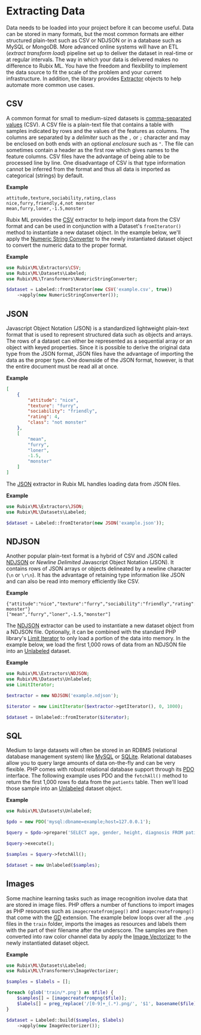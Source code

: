 # Extracting Data
Data needs to be loaded into your project before it can become useful. Data can be stored in many formats, but the most common formats are either structured plain-text such as CSV or NDJSON or in a database such as MySQL or MongoDB. More advanced online systems will have an ETL (*extract transform load*) pipeline set up to deliver the dataset in real-time or at regular intervals. The way in which your data is delivered makes no difference to Rubix ML. You have the freedom and flexibility to implement the data source to fit the scale of the problem and your current infrastructure. In addition, the library provides [Extractor](extractors/api.md) objects to help automate more common use cases.

## CSV
A common format for small to medium-sized datasets is [comma-separated values](https://en.wikipedia.org/wiki/Comma-separated_values) (CSV). A CSV file is a plain-text file that contains a table with samples indicated by rows and the values of the features as columns. The columns are separated by a *delimiter* such as the `,` or `;` character and may be enclosed on both ends with an optional *enclosure* such as `"`. The file can sometimes contain a header as the first row which gives names to the feature columns. CSV files have the advantage of being able to be processed line by line. One disadvantage of CSV is that type information cannot be inferred from the format and thus all data is imported as categorical (strings) by default.

**Example**

```csv
attitude,texture,sociability,rating,class
nice,furry,friendly,4,not monster
mean,furry,loner,-1.5,monster
```

Rubix ML provides the [CSV](extractors/csv.md) extractor to help import data from the CSV format and can be used in conjunction with a Dataset's `fromIterator()` method to instantiate a new dataset object. In the example below, we'll apply the [Numeric String Converter](transformers/numeric-string-converter.md) to the newly instantiated dataset object to convert the numeric data to the proper format.

**Example**

```php
use Rubix\ML\Extractors\CSV;
use Rubix\ML\Datasets\Labeled;
use Rubix\ML\Transformers\NumericStringConverter;

$dataset = Labeled::fromIterator(new CSV('example.csv', true))
    ->apply(new NumericStringConverter());
```

## JSON
Javascript Object Notation (JSON) is a standardized lightweight plain-text format that is used to represent structured data such as objects and arrays. The rows of a dataset can either be represented as a sequential array or an object with keyed properties. Since it is possible to derive the original data type from the JSON format, JSON files have the advantage of importing the data as the proper type. One downside of the JSON format, however, is that the entire document must be read all at once.

**Example**

```json
[
    {
        "attitude": "nice",
        "texture": "furry",
        "sociability": "friendly",
        "rating": 4,
        "class": "not monster"
    },
    [
        "mean",
        "furry",
        "loner",
        -1.5,
        "monster"
    ]
]
```

The [JSON](extractors/json.md) extractor in Rubix ML handles loading data from JSON files.

**Example**

```php
use Rubix\ML\Extractors\JSON;
use Rubix\ML\Datasets\Labeled;

$dataset = Labeled::fromIterator(new JSON('example.json'));
```

## NDJSON
Another popular plain-text format is a hybrid of CSV and JSON called [NDJSON](http://ndjson.org/) or *Newline Delimited* Javascript Object Notation (JSON). It contains rows of JSON arrays or objects delineated by a newline character (`\n` or `\r\n`). It has the advantage of retaining type information like JSON and can also be read into memory efficiently like CSV.

**Example**

```ndjson
{"attitude":"nice","texture":"furry","sociability":"friendly","rating":4,"class":"not monster"}
["mean","furry","loner",-1.5,"monster"]
```

The [NDJSON](extractors/ndjson.md) extractor can be used to instantiate a new dataset object from a NDJSON file. Optionally, it can be combined with the standard PHP library's [Limit Iterator](https://www.php.net/manual/en/class.limititerator.php) to only load a portion of the data into memory. In the example below, we load the first 1,000 rows of data from an NDJSON file into an [Unlabeled](datasets/unlabeled.md) dataset.

**Example**

```php
use Rubix\ML\Extractors\NDJSON;
use Rubix\ML\Datasets\Unlabeled;
use LimitIterator;

$extractor = new NDJSON('example.ndjson');

$iterator = new LimitIterator($extractor->getIterator(), 0, 1000);

$dataset = Unlabeled::fromIterator($iterator);
```

## SQL
Medium to large datasets will often be stored in an RDBMS (relational database management system) like [MySQL](https://www.mysql.com) or [SQLite](https://www.sqlite.org). Relational databases allow you to query large amounts of data on-the-fly and can be very flexible. PHP comes with robust relational database support through its [PDO](https://www.php.net/manual/en/book.pdo.php) interface. The following example uses PDO and the `fetchAll()` method to return the first 1,000 rows fo data from the `patients` table. Then we'll load those sample into an [Unlabeled](datasets/unlabeled.md) dataset object.

**Example**

```php
use Rubix\ML\Datasets\Unlabeled;

$pdo = new PDO('mysql:dbname=example;host=127.0.0.1');

$query = $pdo->prepare('SELECT age, gender, height, diagnosis FROM patients LIMIT 1000');

$query->execute();

$samples = $query->fetchAll();

$dataset = new Unlabeled($samples);
```

## Images
Some machine learning tasks such as image recognition involve data that are stored in image files. PHP offers a number of functions to import images as PHP resources such as `imagecreatefromjpeg()` and `imagecreatefrompng()` that come with the [GD](https://www.php.net/manual/en/book.image.php) extension. The example below loops over all the `.png` files in the `train` folder, imports the images as resources and labels them with the part of their filename after the underscore. The samples are then converted into raw color channel data by apply the [Image Vectorizer](transformers/image-vectorizer.md) to the newly instantiated dataset object.

**Example**

```php
use Rubix\ML\Datasets\Labeled;
use Rubix\ML\Transformers\ImageVectorizer;

$samples = $labels = [];

foreach (glob('train/*.png') as $file) {
    $samples[] = [imagecreatefrompng($file)];
    $labels[] = preg_replace('/[0-9]+_(.*).png/', '$1', basename($file));
}

$dataset = Labeled::build($samples, $labels)
    ->apply(new ImageVectorizer());
```